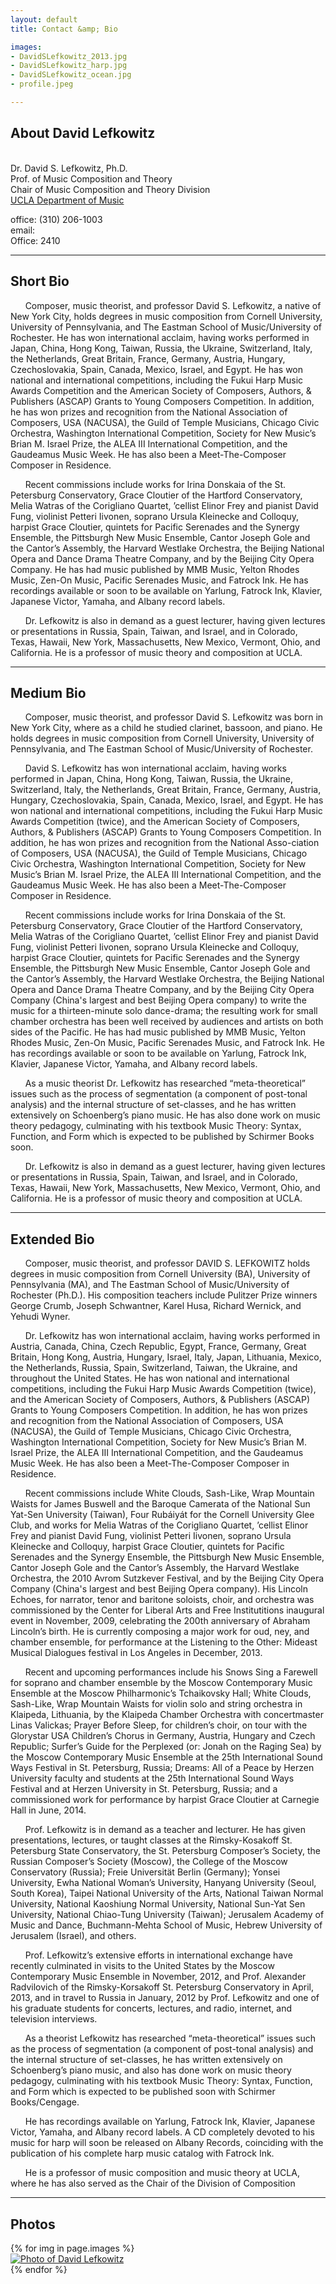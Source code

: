```yaml
---
layout: default
title: Contact &amp; Bio

images: 
- DavidSLefkowitz_2013.jpg
- DavidSLefkowitz_harp.jpg
- DavidSLefkowitz_ocean.jpg
- profile.jpeg

---
```


<h2 id="contact">About David Lefkowitz</h2> 

<br>Dr. David S. Lefkowitz, Ph.D.
<br>Prof. of Music Composition and Theory
<br>Chair of Music Composition and Theory Division
<br>[UCLA Department of Music](http://www.schoolofmusic.ucla.edu/david-lefkowitz-bio)


office: (310) 206-1003 
<br>email: <a href="" class="email-goes-here"></a>
<br>Office: 2410


---

## Short Bio

&nbsp; &nbsp; &nbsp; Composer, music theorist, and professor David S. Lefkowitz, a native of New York City, holds degrees in music composition from Cornell University, University of Pennsylvania, and The Eastman School of Music/University of Rochester.  He has won international acclaim, having works performed in Japan, China, Hong Kong, Taiwan, Russia, the Ukraine, Switzerland, Italy, the Netherlands, Great Britain, France, Germany, Austria, Hungary, Czechoslovakia, Spain, Canada, Mexico, Israel, and Egypt.  He has won national and international competitions, including the Fukui Harp Music Awards Competition and the American Society of Composers, Authors, & Publishers (ASCAP) Grants to Young Composers Competition.  In addition, he has won prizes and recognition from the National Association of Composers, USA (NACUSA), the Guild of Temple Musicians, Chicago Civic Orchestra, Washington International Competition, Society for New Music’s Brian M. Israel Prize, the ALEA III International Competition, and the Gaudeamus Music Week.  He has also been a Meet-The-Composer Composer in Residence.

&nbsp; &nbsp; &nbsp; Recent commissions include works for Irina Donskaia of the St. Petersburg Conservatory, Grace Cloutier of the Hartford Conservatory, Melia Watras of the Corigliano Quartet, ’cellist Elinor Frey and pianist David Fung, violinist Petteri Iivonen, soprano Ursula Kleinecke and Colloquy, harpist Grace Cloutier, quintets for Pacific Serenades and the Synergy Ensemble, the Pittsburgh New Music Ensemble, Cantor Joseph Gole and the Cantor’s Assembly, the Harvard Westlake Orchestra, the Beijing National Opera and Dance Drama Theatre Company, and by the Beijing City Opera Company.  He has had music published by MMB Music, Yelton Rhodes Music, Zen-On Music, Pacific Serenades Music, and Fatrock Ink.  He has recordings available or soon to be available on Yarlung, Fatrock Ink, Klavier, Japanese Victor, Yamaha, and Albany record labels.

&nbsp; &nbsp; &nbsp; Dr. Lefkowitz is also in demand as a guest lecturer, having given lectures or presentations in Russia, Spain, Taiwan, and Israel, and in Colorado, Texas, Hawaii, New York, Massachusetts, New Mexico, Vermont, Ohio, and California.  He is a professor of music theory and composition at UCLA.

---

## Medium Bio

&nbsp; &nbsp; &nbsp; Composer, music theorist, and professor David S. Lefkowitz was born in New York City, where as a child he studied clarinet, bassoon, and piano.  He holds degrees in music composition from Cornell University, University of Pennsylvania, and The Eastman School of Music/University of Rochester.

&nbsp; &nbsp; &nbsp; David S. Lefkowitz has won international acclaim, having works performed in Japan, China, Hong Kong, Taiwan, Russia, the Ukraine, Switzerland, Italy, the Netherlands, Great Britain, France, Germany, Austria, Hungary, Czechoslovakia, Spain, Canada, Mexico, Israel, and Egypt.  He has won national and international competitions, including the Fukui Harp Music Awards Competition (twice), and the American Society of Composers, Authors, & Publishers (ASCAP) Grants to Young Composers Competition.  In addition, he has won prizes and recognition from the National Asso-ciation of Composers, USA (NACUSA), the Guild of Temple Musicians, Chicago Civic Orchestra, Washington International Competition, Society for New Music’s Brian M. Israel Prize, the ALEA III International Competition, and the Gaudeamus Music Week.  He has also been a Meet-The-Composer Composer in Residence.

&nbsp; &nbsp; &nbsp; Recent commissions include works for Irina Donskaia of the St. Petersburg Conservatory, Grace Cloutier of the Hartford Conservatory, Melia Watras of the Corigliano Quartet, ’cellist Elinor Frey and pianist David Fung, violinist Petteri Iivonen, soprano Ursula Kleinecke and Colloquy, harpist Grace Cloutier, quintets for Pacific Serenades and the Synergy Ensemble, the Pittsburgh New Music Ensemble, Cantor Joseph Gole and the Cantor’s Assembly, the Harvard Westlake Orchestra, the Beijing National Opera and Dance Drama Theatre Company, and by the Beijing City Opera Company (China's largest and best Beijing Opera company) to write the music for a thirteen-minute solo dance-drama; the resulting work for small chamber orchestra has been well received by audiences and artists on both sides of the Pacific.  He has had music published by MMB Music, Yelton Rhodes Music, Zen-On Music, Pacific Serenades Music, and Fatrock Ink.  He has recordings available or soon to be available on Yarlung, Fatrock Ink, Klavier, Japanese Victor, Yamaha, and Albany record labels.

&nbsp; &nbsp; &nbsp; As a music theorist Dr. Lefkowitz has researched “meta-theoretical” issues such as the process of segmentation (a component of post-tonal analysis) and the internal structure of set-classes, and he has written extensively on Schoenberg’s piano music.  He has also done work on music theory pedagogy, culminating with his textbook Music Theory: Syntax, Function, and Form which is expected to be published by Schirmer Books soon.

&nbsp; &nbsp; &nbsp; Dr. Lefkowitz is also in demand as a guest lecturer, having given lectures or presentations in Russia, Spain, Taiwan, and Israel, and in Colorado, Texas, Hawaii, New York, Massachusetts, New Mexico, Vermont, Ohio, and California.  He is a professor of music theory and composition at UCLA.

---

## Extended Bio

&nbsp; &nbsp; &nbsp; Composer, music theorist, and professor DAVID S. LEFKOWITZ holds degrees in music composition from Cornell University (BA), University of Pennsylvania (MA), and The Eastman School of Music/University of Rochester (Ph.D.).  His composition teachers include Pulitzer Prize winners George Crumb, Joseph Schwantner, Karel Husa, Richard Wernick, and Yehudi Wyner.

&nbsp; &nbsp; &nbsp; Dr. Lefkowitz has won international acclaim, having works performed in Austria, Canada, China, Czech Republic, Egypt, France, Germany, Great Britain, Hong Kong, Austria, Hungary, Israel, Italy, Japan, Lithuania, Mexico, the Netherlands, Russia, Spain, Switzerland, Taiwan, the Ukraine, and throughout the United States.  He has won national and international competitions, including the Fukui Harp Music Awards Competition (twice), and the American Society of Composers, Authors, & Publishers (ASCAP) Grants to Young Composers Competition.  In addition, he has won prizes and recognition from the National Association of Composers, USA (NACUSA), the Guild of Temple Musicians, Chicago Civic Orchestra, Washington International Competition, Society for New Music’s Brian M. Israel Prize, the ALEA III International Competition, and the Gaudeamus Music Week.  He has also been a Meet-The-Composer Composer in Residence.

&nbsp; &nbsp; &nbsp; Recent commissions include White Clouds, Sash-Like, Wrap Mountain Waists for James Buswell and the Baroque Camerata of the National Sun Yat-Sen University (Taiwan), Four Rubáiyát for the Cornell University Glee Club, and works for Melia Watras of the Corigliano Quartet, ’cellist Elinor Frey and pianist David Fung, violinist Petteri Iivonen, soprano Ursula Kleinecke and Colloquy, harpist Grace Cloutier, quintets for Pacific Serenades and the Synergy Ensemble, the Pittsburgh New Music Ensemble, Cantor Joseph Gole and the Cantor’s Assembly, the Harvard Westlake Orchestra, the 2010 Avrom Sutzkever Festival, and by the Beijing City Opera Company (China's largest and best Beijing Opera company).  His Lincoln Echoes, for narrator, tenor and baritone soloists, choir, and orchestra was commissioned by the Center for Liberal Arts and Free Institutitions inaugural event in November, 2009, celebrating the 200th anniversary of Abraham Lincoln’s birth.  He is currently composing a major work for oud, ney, and chamber ensemble, for performance at the Listening to the Other: Mideast Musical Dialogues festival in Los Angeles in December, 2013.

&nbsp; &nbsp; &nbsp; Recent and upcoming performances include his Snows Sing a Farewell for soprano and chamber ensemble by the Moscow Contemporary Music Ensemble at the Moscow Philharmonic’s Tchaikovsky Hall; White Clouds, Sash-Like, Wrap Mountain Waists for violin solo and string orchestra in Klaipeda, Lithuania, by the Klaipeda Chamber Orchestra with concertmaster Linas Valickas; Prayer Before Sleep, for children’s choir, on tour with the Glorystar USA Children’s Chorus in Germany, Austria, Hungary and Czech Republic; Surfer’s Guide for the Perplexed (or: Jonah on the Raging Sea) by the Moscow Contemporary Music Ensemble at the 25th International Sound Ways Festival in St. Petersburg, Russia; Dreams: All of a Peace by Herzen University faculty and students at the 25th International Sound Ways Festival and at Herzen University in St. Petersburg, Russia; and a commissioned work for performance by harpist Grace Cloutier at Carnegie Hall in June, 2014.

&nbsp; &nbsp; &nbsp; Prof. Lefkowitz is in demand as a teacher and lecturer.  He has given presentations, lectures, or taught classes at the Rimsky-Kosakoff St. Petersburg State Conservatory, the St. Petersburg Composer’s Society, the Russian Composer’s Society (Moscow), the College of the Moscow Conservatory (Russia); Freie Universität Berlin (Germany); Yonsei University, Ewha National Woman’s University, Hanyang University (Seoul, South Korea), Taipei National University of the Arts, National Taiwan Normal University, National Kaoshiung Normal University, National Sun-Yat Sen University, National Chiao-Tung University (Taiwan); Jerusalem Academy of Music and Dance, Buchmann-Mehta School of Music, Hebrew University of Jerusalem (Israel), and others.  

&nbsp; &nbsp; &nbsp; Prof. Lefkowitz’s extensive efforts in international exchange have recently culminated in visits to the United States by the Moscow Contemporary Music Ensemble in November, 2012, and Prof. Alexander Radvilovich of the Rimsky-Korsakoff St. Petersburg Conservatory in April, 2013, and in travel to Russia in January, 2012 by Prof. Lefkowitz and one of his graduate students for concerts, lectures, and radio, internet, and television interviews.

&nbsp; &nbsp; &nbsp; As a theorist Lefkowitz has researched “meta-theoretical” issues such as the process of segmentation (a component of post-tonal analysis) and the internal structure of set-classes, he has written extensively on Schoenberg’s piano music, and also has done work on music theory pedagogy, culminating with his textbook Music Theory: Syntax, Function, and Form which is expected to be published soon with Schirmer Books/Cengage.

&nbsp; &nbsp; &nbsp; He has recordings available on Yarlung, Fatrock Ink, Klavier, Japanese Victor, Yamaha, and Albany record labels.  A CD completely devoted to his music for harp will soon be released on Albany Records, coinciding with the publication of his complete harp music catalog with Fatrock Ink.
    
&nbsp; &nbsp; &nbsp; He is a professor of music composition and music theory at UCLA, where he has also served as the Chair of the Division of Composition

---

## Photos
<section id="photos" class="row">
  {% for img in page.images %}
    <div class="col-sm-3 col-xs-6">
      <a href="/images/{{ img }}" class="thumbnail">
        <img src="/images/{{ img }}" 
          alt="Photo of David Lefkowitz" 
          class="img-responsive">
      </a>
    </div>
  {% endfor %}    
</section>
